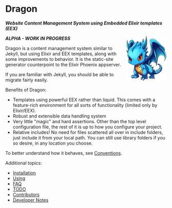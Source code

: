 # Dragon

<b><i>Website Content Management System using Embedded Elixir templates (EEX)</i></b>

<div style="float: right; width: 25%; margin-left: 1rem;">
<img src="docs/dragon-w500.webp" alt="Dragon Mascot">
</div>

___ALPHA - WORK IN PROGRESS___

Dragon is a content management system similar to Jekyll, but using Elixir and
EEX templates, along with some improvements to behavior. It is the static-site
generator counterpoint to the Elixir Phoenix appserver.

If you are familiar with Jekyll, you should be able to migrate fairly easily.

Benefits of Dragon:

* Templates using powerful EEX rather than liquid. This comes with a feature-rich
  environment for all sorts of functionality (limited only by Elixir/EEX).
* Robust and extensible data handling system
* Very little "magic" and hard assertions. Other than the top level configuration
  file, the rest of it is up to how you configure your project.
* Relative includes! No need for files scattered all over in include folders,
  just include it from your local path. You can still use library folders if you
  so desire, in any location you choose.

To better understand how it behaves, see [Conventions](docs/conventions.md).

Additional topics:

* [Installation](docs/installation.md)
* [Using](docs/using.md)
* [FAQ](docs/faq.md)
* [TODO](docs/todo.md)
* [Contributors](docs/contributors.md)
* [Developer Notes](docs/developer-notes.md)

